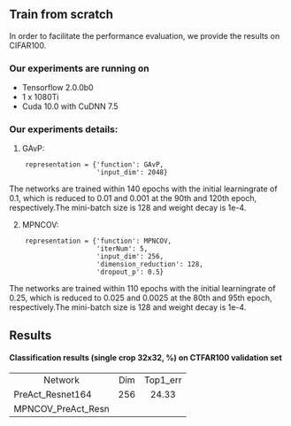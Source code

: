 
## Train from scratch
In order to facilitate the performance evaluation, we provide the results on CIFAR100.

### Our experiments are running on
 * Tensorflow 2.0.0b0<br>
 * 1 x 1080Ti<br>
 * Cuda 10.0 with CuDNN 7.5<br>
 
### Our experiments details:
1. GAvP:
```    
    representation = {'function': GAvP,
                      'input_dim': 2048}
```
The networks are trained within 140 epochs with the initial learningrate of 0.1, which is reduced to 0.01 and 0.001 at the 90th and 120th epoch, respectively.The mini-batch size is 128 and weight decay is 1e-4.

2. MPNCOV:
```
    representation = {'function': MPNCOV,
                      'iterNum': 5,
                      'input_dim': 256,
                      'dimension_reduction': 128,
                      'dropout_p': 0.5}
```
The networks are trained within 110 epochs with the initial learningrate of 0.25, which is reduced to 0.025 and 0.0025 at the 80th and 95th epoch, respectively.The mini-batch size is 128 and weight decay is 1e-4.

 
## Results
#### Classification results (single crop 32x32, %) on **CTFAR100** validation set
<table>
<tr>                                      
    <td align='center'>Network</strong></td>
    <td align='center'>Dim</td>
    <td align='center'>Top1_err</td>
</tr>
<tr>
    <td>PreAct_Resnet164</td>
    <td align='center'>256</td>
    <td align='center'>24.33</td>
</tr>
<tr>
    <td>MPNCOV_PreAct_Resn
